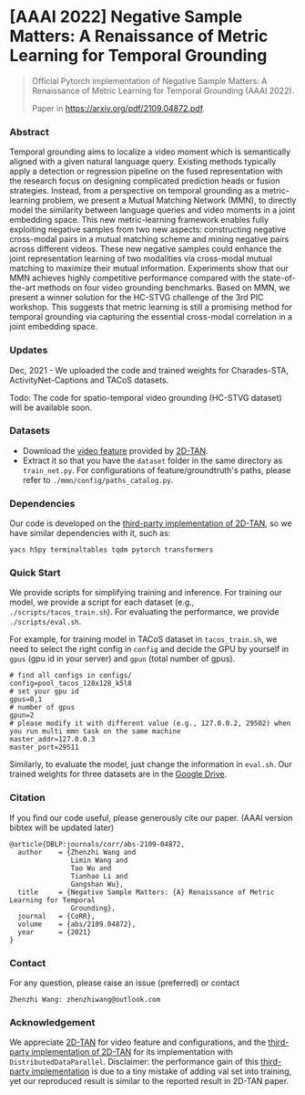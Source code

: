 # [AAAI 2022] Negative Sample Matters: A Renaissance of Metric Learning for Temporal Grounding
> Official Pytorch implementation of Negative Sample Matters: A Renaissance of Metric Learning for Temporal Grounding (AAAI 2022).
>
> Paper in https://arxiv.org/pdf/2109.04872.pdf.

### Abstract

Temporal grounding aims to localize a video moment which is semantically aligned with a given natural language query. Existing methods typically apply a detection or regression pipeline on the fused representation with the research focus on designing complicated prediction heads or fusion strategies. Instead, from a perspective on temporal grounding as a metric-learning problem, we present a Mutual Matching Network (MMN), to directly model the similarity between language queries and video moments in a joint embedding space. This new metric-learning framework enables fully exploiting negative samples from two new aspects: constructing negative cross-modal pairs in a mutual matching scheme and mining negative pairs across different videos. These new negative samples could enhance the joint representation learning of two modalities via cross-modal mutual matching to maximize their mutual information. Experiments show that our MMN achieves highly competitive performance compared with the state-of-the-art methods on four video grounding benchmarks. Based on MMN, we present a winner solution for the HC-STVG challenge of the 3rd PIC workshop. This suggests that metric learning is still a promising method for temporal grounding via capturing the essential cross-modal correlation in a joint embedding space.

### Updates

Dec, 2021 - We uploaded the code and trained weights for Charades-STA, ActivityNet-Captions and TACoS datasets.

Todo: The code for spatio-temporal video grounding (HC-STVG dataset) will be available soon.

### Datasets

* Download the [video feature](https://rochester.app.box.com/s/8znalh6y5e82oml2lr7to8s6ntab6mav) provided by [2D-TAN](https://github.com/microsoft/2D-TAN). 
* Extract it so that you have the `dataset` folder in the same directory as `train_net.py`. For configurations of feature/groundtruth's paths, please refer to `./mmn/config/paths_catalog.py`.

### Dependencies

Our code is developed on the [third-party implementation of 2D-TAN](https://github.com/ChenJoya/2dtan), so we have similar dependencies with it, such as:

```
yacs h5py terminaltables tqdm pytorch transformers 
```

### Quick Start

We provide scripts for simplifying training and inference. For training our model, we provide a script for each dataset (e.g.,` ./scripts/tacos_train.sh`). For evaluating the performance, we provide `./scripts/eval.sh`. 

For example, for training model in TACoS dataset in `tacos_train.sh`, we need to select the right config in `config` and decide the GPU by yourself in `gpus` (gpu id in your server) and `gpun` (total number of gpus).

```
# find all configs in configs/
config=pool_tacos_128x128_k5l8
# set your gpu id
gpus=0,1
# number of gpus
gpun=2
# please modify it with different value (e.g., 127.0.0.2, 29502) when you run multi mmn task on the same machine
master_addr=127.0.0.3
master_port=29511
```

Similarly, to evaluate the model, just change the information in `eval.sh`. Our trained weights for three datasets are in the [Google Drive](https://drive.google.com/drive/folders/11zD3YAUSh3u7HPw0eWSJG2cIiMpj_P2K?usp=sharing).

### Citation

If you find our code useful, please generously cite our paper. (AAAI version bibtex will be updated later)

```
@article{DBLP:journals/corr/abs-2109-04872,
  author    = {Zhenzhi Wang and
               Limin Wang and
               Tao Wu and
               Tianhao Li and
               Gangshan Wu},
  title     = {Negative Sample Matters: {A} Renaissance of Metric Learning for Temporal
               Grounding},
  journal   = {CoRR},
  volume    = {abs/2109.04872},
  year      = {2021}
}
```

### Contact

For any question, please raise an issue (preferred) or contact

```
Zhenzhi Wang: zhenzhiwang@outlook.com
```
### Acknowledgement

We appreciate [2D-TAN](https://github.com/microsoft/2D-TAN) for video feature and configurations, and the [third-party implementation of 2D-TAN](https://github.com/ChenJoya/2dtan) for its implementation with `DistributedDataParallel`. Disclaimer: the performance gain of this [third-party implementation](https://github.com/ChenJoya/2dtan) is due to a tiny mistake of adding val set into training, yet our reproduced result is similar to the reported result in 2D-TAN paper.

